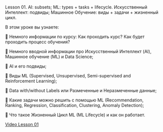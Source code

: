 Lesson 01. AI: subsets; ML: types + tasks + lifecycle.
Искусственный Интеллект: подвиды; Машинное Обучение: виды + задачи + жизненный цикл.

В этом уроке вы узнаете:

📌 Немного информации по курсу: Как проходить курс? Как будет проходить процесс обучения?

📌 Немного вводной информации про Искусственный Интеллект (AI), Машинное обучение (ML) и Data Science;

📌 AI и его подвиды;

📌 Виды ML (Supervised, Unsupervised, Semi-supervised and Reinforcement Learning);

📌 Data with/without Labels или Размеченные и Неразмеченные данные;

📌 Какие задачи можно решить с помощью ML (Recommendation, Ranking, Regression, Classification, Clustering, Anomaly Detection);

📌 Что такое Жизненный Цикл ML (ML Lifecycle) и как он работает.

[Video Lesson 01](https://www.youtube.com/watch?v=Cf_Yys2VHS4&feature=youtu.be)

